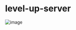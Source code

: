 # level-up-server

![image](https://user-images.githubusercontent.com/72658735/117065297-f05fc680-acec-11eb-8a72-fb453090566e.png)
